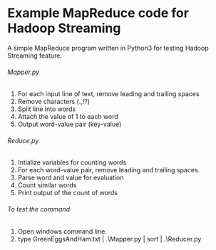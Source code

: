 # Example MapReduce code for Hadoop Streaming

A simple MapReduce program written in Python3 for testing Hadoop Streaming feature.

###### Mapper.py
1. For each input line of text, remove leading and trailing spaces
2. Remove characters (.,!?)
3. Split line into words
4. Attach the value of 1 to each word
5. Output word-value pair (key-value)

###### Reduce.py
1. Intialize variables for counting words
2. For each word-value pair, remove leading and trailing spaces.
3. Parse word and value for evaluation
4. Count similar words
5. Print output of the count of words

###### To test the command
1. Open windows command line.
2. type GreenEggsAndHam.txt | .\Mapper.py | sort | .\Reducer.py
